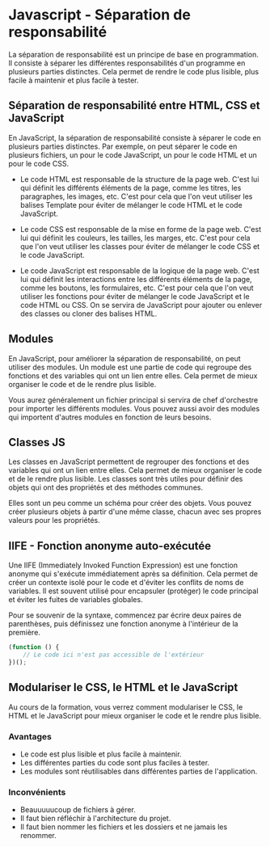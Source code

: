 # Javascript - Séparation de responsabilité

La séparation de responsabilité est un principe de base en programmation. Il consiste à séparer les différentes responsabilités d'un programme en plusieurs parties distinctes. Cela permet de rendre le code plus lisible, plus facile à maintenir et plus facile à tester.

## Séparation de responsabilité entre HTML, CSS et JavaScript

En JavaScript, la séparation de responsabilité consiste à séparer le code en plusieurs parties distinctes. Par exemple, on peut séparer le code en plusieurs fichiers, un pour le code JavaScript, un pour le code HTML et un pour le code CSS.

-   Le code HTML est responsable de la structure de la page web. C'est lui qui définit les différents éléments de la page, comme les titres, les paragraphes, les images, etc. C'est pour cela que l'on veut utiliser les balises Template pour éviter de mélanger le code HTML et le code JavaScript.

-   Le code CSS est responsable de la mise en forme de la page web. C'est lui qui définit les couleurs, les tailles, les marges, etc. C'est pour cela que l'on veut utiliser les classes pour éviter de mélanger le code CSS et le code JavaScript.

-   Le code JavaScript est responsable de la logique de la page web. C'est lui qui définit les interactions entre les différents éléments de la page, comme les boutons, les formulaires, etc. C'est pour cela que l'on veut utiliser les fonctions pour éviter de mélanger le code JavaScript et le code HTML ou CSS. On se servira de JavaScript pour ajouter ou enlever des classes ou cloner des balises HTML.

## Modules

En JavaScript, pour améliorer la séparation de responsabilité, on peut utiliser des modules. Un module est une partie de code qui regroupe des fonctions et des variables qui ont un lien entre elles. Cela permet de mieux organiser le code et de le rendre plus lisible.

Vous aurez généralement un fichier principal si servira de chef d'orchestre pour importer les différents modules. Vous pouvez aussi avoir des modules qui importent d'autres modules en fonction de leurs besoins.

## Classes JS

Les classes en JavaScript permettent de regrouper des fonctions et des variables qui ont un lien entre elles. Cela permet de mieux organiser le code et de le rendre plus lisible. Les classes sont très utiles pour définir des objets qui ont des propriétés et des méthodes communes.

Elles sont un peu comme un schéma pour créer des objets. Vous pouvez créer plusieurs objets à partir d'une même classe, chacun avec ses propres valeurs pour les propriétés.

## IIFE - Fonction anonyme auto-exécutée

Une IIFE (Immediately Invoked Function Expression) est une fonction anonyme qui s'exécute immédiatement après sa définition. Cela permet de créer un contexte isolé pour le code et d'éviter les conflits de noms de variables. Il est souvent utilisé pour encapsuler (protéger) le code principal et éviter les fuites de variables globales.

Pour se souvenir de la syntaxe, commencez par écrire deux paires de parenthèses, puis définissez une fonction anonyme à l'intérieur de la première.

```javascript
(function () {
    // Le code ici n'est pas accessible de l'extérieur
})();
```

## Modulariser le CSS, le HTML et le JavaScript

Au cours de la formation, vous verrez comment modulariser le CSS, le HTML et le JavaScript pour mieux organiser le code et le rendre plus lisible.

### Avantages

-   Le code est plus lisible et plus facile à maintenir.
-   Les différentes parties du code sont plus faciles à tester.
-   Les modules sont réutilisables dans différentes parties de l'application.

### Inconvénients

-   Beauuuuucoup de fichiers à gérer.
-   Il faut bien réfléchir à l'architecture du projet.
-   Il faut bien nommer les fichiers et les dossiers et ne jamais les renommer.
